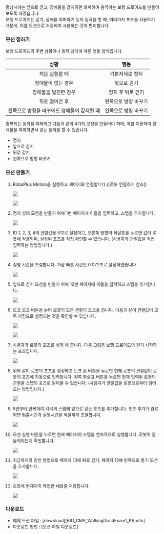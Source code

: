 평상시에는 앞으로 걷고, 장애물을 감지하면 회피하여 움직이는 보행 드로이드를 만들어 보도록 하겠습니다.  
보행 드로이드는 걷기, 장애물 회피하기 등의 동작을 할 때, 여러가지 포즈를 사용하기 때문에, 이를 모션으로 저장하여 사용하는 것이 편리합니다.

### 모션 정하기
보행 드로이드의 주변 상황이나 동작 상태에 따른 행동 양식입니다.

|                    상황                     |         행동         |
|:-------------------------------------------:|:--------------------:|
|               처음 실행할 때                |   기본자세로 정지    |
|             장애물이 없는 경우              |     앞으로 걷기      |
|            장애물을 발견한 경우             |  정지 후 뒤로 걷기   |
|               뒤로 걸어간 후                | 왼쪽으로 방향 바꾸기 |
| 왼쪽으로 방향을 바꾸어도 장애물이 감지될 때 | 왼쪽으로 방향 바꾸기 |

중복되는 동작을 제외하고 다음과 같이 4가지 모션을 만들어야 하며, 이를 이용하여 장애물을 회피하면서 걷는 동작을 할 수 있습니다.
- 정지
- 앞으로 걷기
- 뒤로 걷기
- 왼쪽으로 방향 바꾸기

### 모션 만들기

1. RoboPlus Motion을 실행하고 제어기와 연결합니다.([로봇 연결하기 참조])

    ![](/assets/images/edu/bioloid/walking_01_kr.png)

    ![](/assets/images/edu/bioloid/walking_02_kr.png)

2. 정지 상태 모션을 만들기 위해 1번 페이지에 이름을 입력하고, 스탭을 추가합니다.

    ![](/assets/images/edu/bioloid/walking_03_kr.png)

3. ID 1, 2, 3, 4의 관절값을 512로 설정하고, 오른쪽 방향의 화살표를 누르면 값이 로봇에 적용되며, 설정된 포즈를 직접 확인할 수 있습니다. (사용자가 관절값을 직접 입력하는 방법입니다.)

    ![](/assets/images/edu/bioloid/walking_04_kr.png)

4. 실행 시간을 조절합니다. 가장 빠른 시간인 0.072초로 설정하였습니다.

    ![](/assets/images/edu/bioloid/walking_05_kr.png)

5. 앞으로 걷기 모션을 만들기 위해 12번 페이지에 이름을 입력하고 스탭을 추가합니다.

    ![](/assets/images/edu/bioloid/walking_07_kr.png)

6. 토크 오프 버튼을 눌러 로봇의 모든 관절의 토크를 끕니다. 다음과 같이 관절값이 모두 꺼짐으로 설정되는 것을 확인할 수 있습니다.

    ![](/assets/images/edu/bioloid/walking_08_kr.png)

    ![](/assets/images/edu/bioloid/walking_09_kr.png)

7. 사용자가 로봇의 포즈를 설정 해 줍니다. 다음 그림은 보행 드로이드의 걷기 시작하는 포즈입니다.

    ![](/assets/images/edu/bioloid/walking_10_kr.png)

8. 위와 같이 로봇의 포즈를 설정하고 토크 온 버튼을 누르면 현재 로봇의 관절값이 로봇의 포즈에 자동으로 입력됩니다. 왼쪽 화살표 버튼을 누르면 현재 입력된 로봇의 관절을 스텝의 포즈로 읽어올 수 있습니다. (사용자가 관절값을 로봇으로부터 읽어오는 방법입니다.)

    ![](/assets/images/edu/bioloid/walking_11_kr.png)

9. 5번부터 반복하여 각각의 스텝에 앞으로 걷는 포즈를 추가합니다. 포즈 추가가 완료되면 멈춤시간과 실행시간을 적절하게 조절합니다.

    ![](/assets/images/edu/bioloid/walking_12_kr.png)

10. 모션 실행 버튼을 누르면 현재 페이지의 스텝을 연속적으로 실행합니다. 로봇이 잘 움직이는지 확인합니다.

    ![](/assets/images/edu/bioloid/walking_06_kr.png)

11. 지금까지와 같은 방법으로 페이지 13에 뒤로 걷기, 페이지 15에 왼쪽으로 돌기 모션을 추가합니다.

    ![](/assets/images/edu/bioloid/walking_13_kr.png)

12. 로봇에 현재까지 작업한 내용을 저장합니다.

    ![](/assets/images/edu/bioloid/walking_14_kr.png)

### 다운로드

- 예제 모션 파일 : [download][BIO_CMP_WalkingDroidExam1_KR.mtn]
- 다운로드 방법 : [모션 파일 다운로드]
